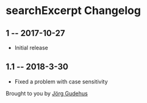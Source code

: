 # searchExcerpt Changelog

## 1 -- 2017-10-27

* Initial release

## 1.1 -- 2018-3-30

* Fixed a problem with case sensitivity

Brought to you by [Jörg Gudehus](http://joerggudehus.de)
